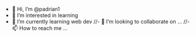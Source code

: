 - 👋 Hi, I’m @padrian1
- 👀 I’m interested in learning 
- 🌱 I’m currently learning web dev
//- 💞️ I’m looking to collaborate on ...
//- 📫 How to reach me ...

<!---
padrian1/padrian1 is a ✨ special ✨ repository because its `README.md` (this file) appears on your GitHub profile.
You can click the Preview link to take a look at your changes.
--->
